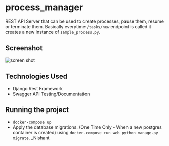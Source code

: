 # process_manager
REST API Server that can be used to create processes, pause them, resume or terminate them. Basically everytime `/tasks/new` endpoint is called it creates a new instance of `sample_process.py`.

## Screenshot
![screen shot](./ss.png)

## Technologies Used
- Django Rest Framework
- Swagger API Testing/Documentation

## Running the project
- `docker-compose up`
- Apply the database migrations. (One Time Only - When a new postgres container is created) using `docker-compose run web python manage.py migrate`.
_Nishant
